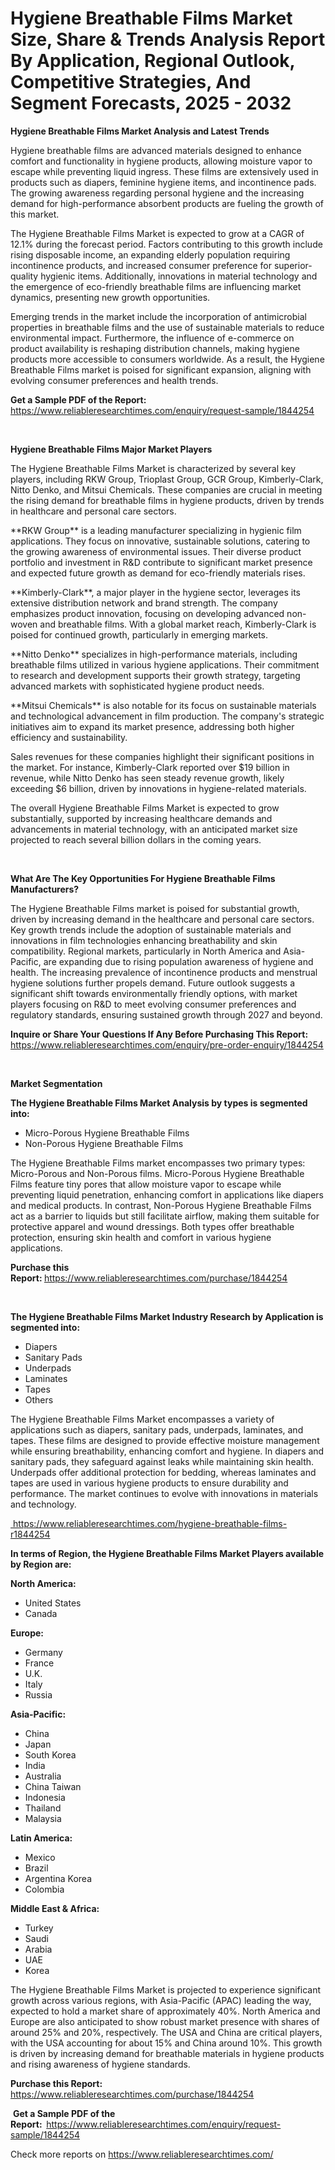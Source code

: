 <p><h1>Hygiene Breathable Films Market Size, Share & Trends Analysis Report By Application, Regional Outlook, Competitive Strategies, And Segment Forecasts, 2025 - 2032</h1></p><p><strong>Hygiene Breathable Films Market Analysis and Latest Trends</strong></p>
<p><p>Hygiene breathable films are advanced materials designed to enhance comfort and functionality in hygiene products, allowing moisture vapor to escape while preventing liquid ingress. These films are extensively used in products such as diapers, feminine hygiene items, and incontinence pads. The growing awareness regarding personal hygiene and the increasing demand for high-performance absorbent products are fueling the growth of this market.</p><p>The Hygiene Breathable Films Market is expected to grow at a CAGR of 12.1% during the forecast period. Factors contributing to this growth include rising disposable income, an expanding elderly population requiring incontinence products, and increased consumer preference for superior-quality hygienic items. Additionally, innovations in material technology and the emergence of eco-friendly breathable films are influencing market dynamics, presenting new growth opportunities.</p><p>Emerging trends in the market include the incorporation of antimicrobial properties in breathable films and the use of sustainable materials to reduce environmental impact. Furthermore, the influence of e-commerce on product availability is reshaping distribution channels, making hygiene products more accessible to consumers worldwide. As a result, the Hygiene Breathable Films market is poised for significant expansion, aligning with evolving consumer preferences and health trends.</p></p>
<p><strong>Get a Sample PDF of the Report:&nbsp;</strong> <a href="https://www.reliableresearchtimes.com/enquiry/request-sample/1844254?utm_campaign=2643&utm_medium=2&utm_source=Github&utm_content=ia&utm_term=03042025&utm_id=hygiene-breathable-films">https://www.reliableresearchtimes.com/enquiry/request-sample/1844254</a></p>
<p>&nbsp;</p>
<p><strong>Hygiene Breathable Films Major Market Players</strong></p>
<p><p>The Hygiene Breathable Films Market is characterized by several key players, including RKW Group, Trioplast Group, GCR Group, Kimberly-Clark, Nitto Denko, and Mitsui Chemicals. These companies are crucial in meeting the rising demand for breathable films in hygiene products, driven by trends in healthcare and personal care sectors.</p><p>**RKW Group** is a leading manufacturer specializing in hygienic film applications. They focus on innovative, sustainable solutions, catering to the growing awareness of environmental issues. Their diverse product portfolio and investment in R&D contribute to significant market presence and expected future growth as demand for eco-friendly materials rises.</p><p>**Kimberly-Clark**, a major player in the hygiene sector, leverages its extensive distribution network and brand strength. The company emphasizes product innovation, focusing on developing advanced non-woven and breathable films. With a global market reach, Kimberly-Clark is poised for continued growth, particularly in emerging markets.</p><p>**Nitto Denko** specializes in high-performance materials, including breathable films utilized in various hygiene applications. Their commitment to research and development supports their growth strategy, targeting advanced markets with sophisticated hygiene product needs.</p><p>**Mitsui Chemicals** is also notable for its focus on sustainable materials and technological advancement in film production. The company's strategic initiatives aim to expand its market presence, addressing both higher efficiency and sustainability.</p><p>Sales revenues for these companies highlight their significant positions in the market. For instance, Kimberly-Clark reported over $19 billion in revenue, while Nitto Denko has seen steady revenue growth, likely exceeding $6 billion, driven by innovations in hygiene-related materials.</p><p>The overall Hygiene Breathable Films Market is expected to grow substantially, supported by increasing healthcare demands and advancements in material technology, with an anticipated market size projected to reach several billion dollars in the coming years.</p></p>
<p>&nbsp;</p>
<p><strong>What Are The Key Opportunities For Hygiene Breathable Films Manufacturers?</strong></p>
<p><p>The Hygiene Breathable Films market is poised for substantial growth, driven by increasing demand in the healthcare and personal care sectors. Key growth trends include the adoption of sustainable materials and innovations in film technologies enhancing breathability and skin compatibility. Regional markets, particularly in North America and Asia-Pacific, are expanding due to rising population awareness of hygiene and health. The increasing prevalence of incontinence products and menstrual hygiene solutions further propels demand. Future outlook suggests a significant shift towards environmentally friendly options, with market players focusing on R&D to meet evolving consumer preferences and regulatory standards, ensuring sustained growth through 2027 and beyond.</p></p>
<p><strong>Inquire or Share Your Questions If Any Before Purchasing This Report:</strong> <a href="https://www.reliableresearchtimes.com/enquiry/pre-order-enquiry/1844254?utm_campaign=2643&utm_medium=2&utm_source=Github&utm_content=ia&utm_term=03042025&utm_id=hygiene-breathable-films">https://www.reliableresearchtimes.com/enquiry/pre-order-enquiry/1844254</a></p>
<p>&nbsp;</p>
<p><strong>Market Segmentation</strong></p>
<p><strong>The Hygiene Breathable Films Market Analysis by types is segmented into:</strong></p>
<p><ul><li>Micro-Porous Hygiene Breathable Films</li><li>Non-Porous Hygiene Breathable Films</li></ul></p>
<p><p>The Hygiene Breathable Films market encompasses two primary types: Micro-Porous and Non-Porous films. Micro-Porous Hygiene Breathable Films feature tiny pores that allow moisture vapor to escape while preventing liquid penetration, enhancing comfort in applications like diapers and medical products. In contrast, Non-Porous Hygiene Breathable Films act as a barrier to liquids but still facilitate airflow, making them suitable for protective apparel and wound dressings. Both types offer breathable protection, ensuring skin health and comfort in various hygiene applications.</p></p>
<p><strong>Purchase this Report:&nbsp;</strong><a href="https://www.reliableresearchtimes.com/purchase/1844254?utm_campaign=2643&utm_medium=2&utm_source=Github&utm_content=ia&utm_term=03042025&utm_id=hygiene-breathable-films">https://www.reliableresearchtimes.com/purchase/1844254</a></p>
<p>&nbsp;</p>
<p><strong>The Hygiene Breathable Films Market Industry Research by Application is segmented into:</strong></p>
<p><ul><li>Diapers</li><li>Sanitary Pads</li><li>Underpads</li><li>Laminates</li><li>Tapes</li><li>Others</li></ul></p>
<p><p>The Hygiene Breathable Films Market encompasses a variety of applications such as diapers, sanitary pads, underpads, laminates, and tapes. These films are designed to provide effective moisture management while ensuring breathability, enhancing comfort and hygiene. In diapers and sanitary pads, they safeguard against leaks while maintaining skin health. Underpads offer additional protection for bedding, whereas laminates and tapes are used in various hygiene products to ensure durability and performance. The market continues to evolve with innovations in materials and technology.</p></p>
<p><a href="https://www.reliableresearchtimes.com/hygiene-breathable-films-r1844254?utm_campaign=2643&utm_medium=2&utm_source=Github&utm_content=ia&utm_term=03042025&utm_id=hygiene-breathable-films">&nbsp;https://www.reliableresearchtimes.com/hygiene-breathable-films-r1844254</a></p>
<p><strong>In terms of Region, the Hygiene Breathable Films Market Players available by Region are:</strong></p>
<p>
    <p> <strong> North America: </strong>
        <ul>
            <li>United States</li>
            <li>Canada</li>
        </ul>
        </p> 
    <p> <strong> Europe: </strong>
        <ul>
            <li>Germany</li>
            <li>France</li>
            <li>U.K.</li>
            <li>Italy</li>
            <li>Russia</li>
        </ul>
        </p> 
    <p> <strong> Asia-Pacific: </strong>
        <ul>
            <li>China</li>
            <li>Japan</li>
            <li>South Korea</li>
            <li>India</li>
            <li>Australia</li>
            <li>China Taiwan</li>
            <li>Indonesia</li>
            <li>Thailand</li>
            <li>Malaysia</li>
        </ul>
        </p> 
    <p> <strong> Latin America: </strong>
        <ul>
            <li>Mexico</li>
            <li>Brazil</li>
            <li>Argentina Korea</li>
            <li>Colombia</li>
        </ul>
        </p> 
    <p> <strong> Middle East & Africa: </strong>
        <ul>
            <li>Turkey</li>
            <li>Saudi</li>
            <li>Arabia</li>
            <li>UAE</li>
            <li>Korea</li>
        </ul>
    </p>
    </p>
<p><p>The Hygiene Breathable Films Market is projected to experience significant growth across various regions, with Asia-Pacific (APAC) leading the way, expected to hold a market share of approximately 40%. North America and Europe are also anticipated to show robust market presence with shares of around 25% and 20%, respectively. The USA and China are critical players, with the USA accounting for about 15% and China around 10%. This growth is driven by increasing demand for breathable materials in hygiene products and rising awareness of hygiene standards.</p></p>
<p><strong>Purchase this Report: </strong><a href="https://www.reliableresearchtimes.com/purchase/1844254?utm_campaign=2643&utm_medium=2&utm_source=Github&utm_content=ia&utm_term=03042025&utm_id=hygiene-breathable-films">https://www.reliableresearchtimes.com/purchase/1844254</a></p>
<p>&nbsp;<strong>Get a Sample PDF of the Report:&nbsp;&nbsp;</strong><a href="https://www.reliableresearchtimes.com/enquiry/request-sample/1844254?utm_campaign=2643&utm_medium=2&utm_source=Github&utm_content=ia&utm_term=03042025&utm_id=hygiene-breathable-films">https://www.reliableresearchtimes.com/enquiry/request-sample/1844254</a></p>
<p><strong></strong></p>
<p>Check more reports on <a href="https://www.reliableresearchtimes.com/?utm_campaign=2643&utm_medium=2&utm_source=Github&utm_content=ia&utm_term=03042025&utm_id=hygiene-breathable-films">https://www.reliableresearchtimes.com/</a></p>